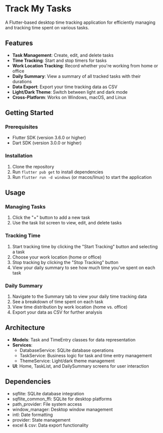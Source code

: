 # Track My Tasks

A Flutter-based desktop time tracking application for efficiently managing and tracking time spent on various tasks.

## Features

- **Task Management**: Create, edit, and delete tasks
- **Time Tracking**: Start and stop timers for tasks
- **Work Location Tracking**: Record whether you're working from home or office
- **Daily Summary**: View a summary of all tracked tasks with their durations
- **Data Export**: Export your time tracking data as CSV
- **Light/Dark Theme**: Switch between light and dark mode
- **Cross-Platform**: Works on Windows, macOS, and Linux

## Getting Started

### Prerequisites

- Flutter SDK (version 3.6.0 or higher)
- Dart SDK (version 3.0.0 or higher)

### Installation

1. Clone the repository
2. Run `flutter pub get` to install dependencies
3. Run `flutter run -d windows` (or macos/linux) to start the application

## Usage

### Managing Tasks

1. Click the "+" button to add a new task
2. Use the task list screen to view, edit, and delete tasks

### Tracking Time

1. Start tracking time by clicking the "Start Tracking" button and selecting a task
2. Choose your work location (home or office)
3. Stop tracking by clicking the "Stop Tracking" button
4. View your daily summary to see how much time you've spent on each task

### Daily Summary

1. Navigate to the Summary tab to view your daily time tracking data
2. See a breakdown of time spent on each task
3. View time distribution by work location (home vs. office)
4. Export your data as CSV for further analysis

## Architecture

- **Models**: Task and TimeEntry classes for data representation
- **Services**: 
  - DatabaseService: SQLite database operations
  - TaskService: Business logic for task and time entry management
  - ThemeService: Light/dark theme management
- **UI**: Home, TaskList, and DailySummary screens for user interaction

## Dependencies

- sqflite: SQLite database integration
- sqflite_common_ffi: SQLite for desktop platforms
- path_provider: File system access
- window_manager: Desktop window management
- intl: Date formatting
- provider: State management
- excel & csv: Data export functionality
